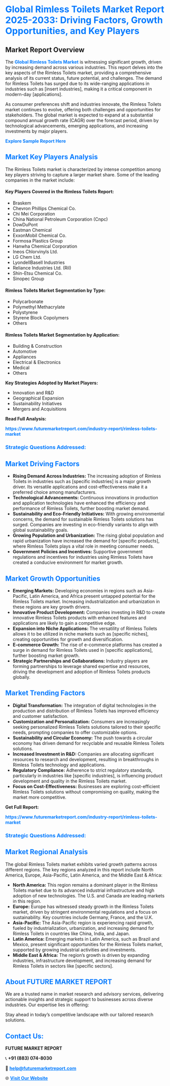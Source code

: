 <h1 style="color: #007BFF;">Global Rimless Toilets Market Report 2025-2033: Driving Factors, Growth Opportunities, and Key Players</h1>

<section id="overview">
<h2>Market Report Overview</h2>
<p>The <a href="https://www.futuremarketreport.com/industry-report/rimless-toilets-market" style="color: #007BFF; text-decoration: none;"><strong>Global Rimless Toilets Market</strong></a> is witnessing significant growth, driven by increasing demand across various industries. This report delves into the key aspects of the Rimless Toilets market, providing a comprehensive analysis of its current status, future potential, and challenges. The demand for Rimless Toilets has surged due to its wide-ranging applications in industries such as [insert industries], making it a critical component in modern-day [applications].</p>
<p>As consumer preferences shift and industries innovate, the Rimless Toilets market continues to evolve, offering both challenges and opportunities for stakeholders. The global market is expected to expand at a substantial compound annual growth rate (CAGR) over the forecast period, driven by technological advancements, emerging applications, and increasing investments by major players.</p>
</section>

<section id="overview">
<p><a href="https://www.futuremarketreport.com/request-sample/reportId=32270" style="color: #007BFF; text-decoration: none;"><strong>Explore Sample Report Here</strong></a></p>
</section>

<section id="key-players">
<h2 style="color: #007BFF;">Market Key Players Analysis</h2>
<p>The Rimless Toilets market is characterized by intense competition among key players striving to capture a larger market share. Some of the leading companies in the market include:</p>
<h4>Key Players Covered in the Rimless Toilets Report:</h4>
<ul><li>Braskem</li><li>Chevron Phillips Chemical Co.</li><li>Chi Mei Corporation</li><li>China National Petroleum Corporation (Cnpc)</li><li>DowDuPont</li><li>Eastman Chemical</li><li>ExxonMobil Chemical Co.</li><li>Formosa Plastics Group</li><li>Hanwha Chemical Corporation</li><li>Ineos Chlorvinyls Ltd.</li><li>LG Chem Ltd.</li><li>LyondellBasell Industries</li><li>Reliance Industries Ltd. (Ril)</li><li>Shin-Etsu Chemical Co.</li><li>Sinopec Group</li></ul>
<h4>Rimless Toilets Market Segmentation by Type:</h4>
<ul><li>Polycarbonate</li><li>Polymethyl Methacrylate</li><li>Polystyrene</li><li>Styrene Block Copolymers</li><li>Others</li></ul>

<h4>Rimless Toilets Market Segmentation by Application:</h4>
<ul><li>Building &amp; Construction</li><li>Automotive</li><li>Appliances</li><li>Electrical &amp; Electronics</li><li>Medical</li><li>Others</li></ul>
<p><strong>Key Strategies Adopted by Market Players:</strong></p>
<ul>
<li>Innovation and R&D</li>
<li>Geographical Expansion</li>
<li>Sustainability Initiatives</li>
<li>Mergers and Acquisitions</li>
</ul>
</section>

<section>
<p><strong>Read Full Analysis: </strong></p><a href="https://www.futuremarketreport.com/industry-report/rimless-toilets-market" style="color: #007BFF; text-decoration: none;"><strong>https://www.futuremarketreport.com/industry-report/rimless-toilets-market</strong></a>
<h3 style="color: #007BFF;">Strategic Questions Addressed:</h3>
</section>

<section id="driving-factors">
<h2 style="color: #007BFF;">Market Driving Factors</h2>
<ul>
<li><strong>Rising Demand Across Industries:</strong> The increasing adoption of Rimless Toilets in industries such as [specific industries] is a major growth driver. Its versatile applications and cost-effectiveness make it a preferred choice among manufacturers.</li>
<li><strong>Technological Advancements:</strong> Continuous innovations in production and application technologies have enhanced the efficiency and performance of Rimless Toilets, further boosting market demand.</li>
<li><strong>Sustainability and Eco-Friendly Initiatives:</strong> With growing environmental concerns, the demand for sustainable Rimless Toilets solutions has surged. Companies are investing in eco-friendly variants to align with global sustainability goals.</li>
<li><strong>Growing Population and Urbanization:</strong> The rising global population and rapid urbanization have increased the demand for [specific products], where Rimless Toilets plays a vital role in meeting consumer needs.</li>
<li><strong>Government Policies and Incentives:</strong> Supportive government regulations and incentives for industries using Rimless Toilets have created a conducive environment for market growth.</li>
</ul>
</section>

<section id="growth-opportunities">
<h2 style="color: #007BFF;">Market Growth Opportunities</h2>
<ul>
<li><strong>Emerging Markets:</strong> Developing economies in regions such as Asia-Pacific, Latin America, and Africa present untapped potential for the Rimless Toilets market. Increasing industrialization and urbanization in these regions are key growth drivers.</li>
<li><strong>Innovative Product Development:</strong> Companies investing in R&D to create innovative Rimless Toilets products with enhanced features and applications are likely to gain a competitive edge.</li>
<li><strong>Expansion into Niche Applications:</strong> The versatility of Rimless Toilets allows it to be utilized in niche markets such as [specific niches], creating opportunities for growth and diversification.</li>
<li><strong>E-commerce Growth:</strong> The rise of e-commerce platforms has created a surge in demand for Rimless Toilets used in [specific applications], further boosting market growth.</li>
<li><strong>Strategic Partnerships and Collaborations:</strong> Industry players are forming partnerships to leverage shared expertise and resources, driving the development and adoption of Rimless Toilets products globally.</li>
</ul>
</section>

<section id="trending-factors">
<h2 style="color: #007BFF;">Market Trending Factors</h2>
<ul>
<li><strong>Digital Transformation:</strong> The integration of digital technologies in the production and distribution of Rimless Toilets has improved efficiency and customer satisfaction.</li>
<li><strong>Customization and Personalization:</strong> Consumers are increasingly seeking personalized Rimless Toilets solutions tailored to their specific needs, prompting companies to offer customizable options.</li>
<li><strong>Sustainability and Circular Economy:</strong> The push towards a circular economy has driven demand for recyclable and reusable Rimless Toilets solutions.</li>
<li><strong>Increased Investment in R&D:</strong> Companies are allocating significant resources to research and development, resulting in breakthroughs in Rimless Toilets technology and applications.</li>
<li><strong>Regulatory Compliance:</strong> Adherence to strict regulatory standards, particularly in industries like [specific industries], is influencing product development and quality in the Rimless Toilets market.</li>
<li><strong>Focus on Cost-Effectiveness:</strong> Businesses are exploring cost-efficient Rimless Toilets solutions without compromising on quality, making the market more competitive.</li>
</ul>
</section>

<section>
<p><strong>Get Full Report: </strong></p><a href="https://www.futuremarketreport.com/industry-report/rimless-toilets-market" style="color: #007BFF; text-decoration: none;"><strong>https://www.futuremarketreport.com/industry-report/rimless-toilets-market</strong></a>
<h3 style="color: #007BFF;">Strategic Questions Addressed:</h3>
</section>


<section id="regional-analysis">
<h2 style="color: #007BFF;">Market Regional Analysis</h2>
<p>The global Rimless Toilets market exhibits varied growth patterns across different regions. The key regions analyzed in this report include North America, Europe, Asia-Pacific, Latin America, and the Middle East & Africa:</p>
<ul>
<li><strong>North America:</strong> This region remains a dominant player in the Rimless Toilets market due to its advanced industrial infrastructure and high adoption of new technologies. The U.S. and Canada are leading markets in this region.</li>
<li><strong>Europe:</strong> Europe has witnessed steady growth in the Rimless Toilets market, driven by stringent environmental regulations and a focus on sustainability. Key countries include Germany, France, and the U.K.</li>
<li><strong>Asia-Pacific:</strong> The Asia-Pacific region is experiencing rapid growth, fueled by industrialization, urbanization, and increasing demand for Rimless Toilets in countries like China, India, and Japan.</li>
<li><strong>Latin America:</strong> Emerging markets in Latin America, such as Brazil and Mexico, present significant opportunities for the Rimless Toilets market, supported by growing industrial activities and investments.</li>
<li><strong>Middle East & Africa:</strong> The region’s growth is driven by expanding industries, infrastructure development, and increasing demand for Rimless Toilets in sectors like [specific sectors].</li>
</ul>
</section>

<footer>
<h2 style="color: #007BFF;">About FUTURE MARKET REPORT</h2>
<p>We are a trusted name in market research and advisory services, delivering actionable insights and strategic support to businesses across diverse industries. Our expertise lies in offering:</p>

<p>Stay ahead in today’s competitive landscape with our tailored research solutions.</p>

<h2 style="color: #007BFF;">Contact Us:</h2>
<p><strong>FUTURE MARKET REPORT</strong></p>
<p>📞 <strong>+91 (883) 074-8030</strong></p>
<p>📧 <strong><a href="mailto:help@futuremarketreport.com" style="color: #007BFF;">help@futuremarketreport.com</a></strong></p>
<p>🌐 <strong><a href="https://www.futuremarketreport.com/" style="color: #007BFF;">Visit Our Website</a></strong></p>
</footer>